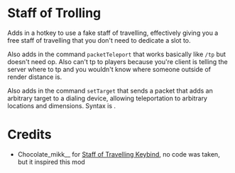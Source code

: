 # Staff of Trolling
Adds in a hotkey to use a fake staff of travelling, effectively giving you a
free staff of travelling that you don't need to dedicate a slot to.

Also adds in the command `packetTeleport` that works basically like `/tp` but
doesn't need op. Also can't tp to players because you're client is telling the
server where to tp and you wouldn't know where someone outside of render
distance is.

Also adds in the command `setTarget` that sends a packet that adds an arbitrary
target to a dialing device, allowing teleportation to arbitrary locations and
dimensions. Syntax is <dialing pos> <tp pos> <dimID> <target name>.

# Credits
 - Chocolate\_mikk\_\_ for [Staff of Travelling
   Keybind](https://www.curseforge.com/minecraft/mc-mods/staff-of-traveling-keybind3),
   no code was taken, but it inspired this mod

